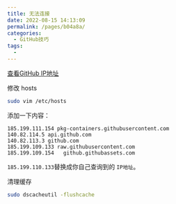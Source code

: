 ```yaml
---
title: 无法连接
date: 2022-08-15 14:13:09
permalink: /pages/b04a8a/
categories:
  - GitHub技巧
tags:
  - 
---
```

[查看GitHub IP地址](https://ipaddress.com/website/raw.githubusercontent.com)

修改 hosts

```sh
sudo vim /etc/hosts
```
添加一下内容：
```vim
185.199.111.154 pkg-containers.githubusercontent.com
140.82.114.5 api.github.com
140.82.113.3 github.com
185.199.109.133 raw.githubusercontent.com
185.199.109.154   github.githubassets.com
```
`185.199.110.133`替换成你自己查询到的 `IP地址`。

清理缓存

```sh
sudo dscacheutil -flushcache
```